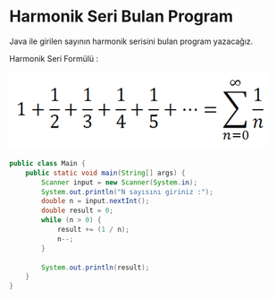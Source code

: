 # Harmonik Seri Bulan Program

Java ile girilen sayının harmonik serisini bulan program yazacağız.

Harmonik Seri Formülü :

![](https://raw.githubusercontent.com/Kodluyoruz/taskforce/main/java101/pratik-harmonic/figures/harmonic_series.gif)

```java
public class Main {
    public static void main(String[] args) {
        Scanner input = new Scanner(System.in);
        System.out.println("N sayısını giriniz :");
        double n = input.nextInt();
        double result = 0;
        while (n > 0) {
            result += (1 / n);
            n--;
        }

        System.out.println(result);
    }
}

```

